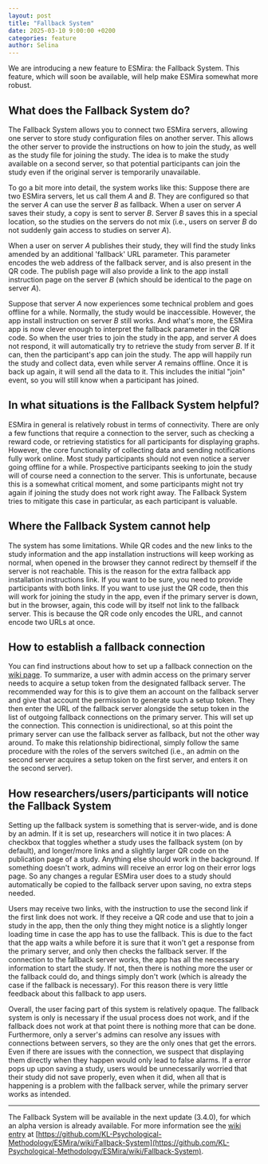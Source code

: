 ```yaml
---
layout: post
title: "Fallback System"
date: 2025-03-10 9:00:00 +0200
categories: feature
author: Selina
---
```


We are introducing a new feature to ESMira: the Fallback System. This feature, which will soon be available, will help make ESMira somewhat more robust.

## What does the Fallback System do?

The Fallback System allows you to connect two ESMira servers, allowing one server to store study configuration files on another server. This allows the other server to provide the instructions on how to join the study, as well as the study file for joining the study. The idea is to make the study available on a second server, so that potential participants can join the study even if the original server is temporarily unavailable.

To go a bit more into detail, the system works like this: Suppose there are two ESMira servers, let us call them _A_ and _B_. They are configured so that the server _A_ can use the server _B_ as fallback. When a user on server _A_ saves their study, a copy is sent to server _B_. Server _B_ saves this in a special location, so the studies on the servers do not mix (i.e., users on server _B_ do not suddenly gain access to studies on server _A_).

When a user on server _A_ publishes their study, they will find the study links amended by an additional 'fallback' URL parameter. This parameter encodes the web address of the fallback server, and is also present in the QR code. The publish page will also provide a link to the app install instruction page on the server _B_ (which should be identical to the page on server _A_).

Suppose that server _A_ now experiences some technical problem and goes offline for a while. Normally, the study would be inaccessible. However, the app install instruction on server _B_ still works. And what's more, the ESMira app is now clever enough to interpret the fallback parameter in the QR code. So when the user tries to join the study in the app, and server _A_ does not respond, it will automatically try to retrieve the study from server _B_. If it can, then the participant's app can join the study. The app will happily run the study and collect data, even while server _A_ remains offline. Once it is back up again, it will send all the data to it. This includes the initial "join" event, so you will still know when a participant has joined.

## In what situations is the Fallback System helpful?

ESMira in general is relatively robust in terms of connectivity. There are only a few functions that require a connection to the server, such as checking a reward code, or retrieving statistics for all participants for displaying graphs. However, the core functionality of collecting data and sending notifications fully work online. Most study participants should not even notice a server going offline for a while. Prospective participants seeking to join the study will of course need a connection to the server. This is unfortunate, because this is a somewhat critical moment, and some participants might not try again if joining the study does not work right away. The Fallback System tries to mitigate this case in particular, as each participant is valuable.

## Where the Fallback System cannot help

The system has some limitations. While QR codes and the new links to the study information and the app installation instructions will keep working as normal, when opened in the browser they cannot redirect by themself if the server is not reachable. This is the reason for the extra fallback app installation instructions link. If you want to be sure, you need to provide participants with both links. If you want to use just the QR code, then this will work for joining the study in the app, even if the primary server is down, but in the browser, again, this code will by itself not link to the fallback server. This is because the QR code only encodes the URL, and cannot encode two URLs at once.

## How to establish a fallback connection

You can find instructions about how to set up a fallback connection on the [wiki page](https://github.com/KL-Psychological-Methodology/ESMira/wiki/Fallback-System#setting-up-a-fallback-server). To summarize, a user with admin access on the primary server needs to acquire a setup token from the designated fallback server. The recommended way for this is to give them an account on the fallback server and give that account the permission to generate such a setup token. They then enter the URL of the fallback server alongside the setup token in the list of outgoing fallback connections on the primary server. This will set up the connection. This connection is unidirectional, so at this point the primary server can use the fallback server as fallback, but not the other way around. To make this relationship bidirectional, simply follow the same procedure with the roles of the servers switched (i.e., an admin on the second server acquires a setup token on the first server, and enters it on the second server).

## How researchers/users/participants will notice the Fallback System

Setting up the fallback system is something that is server-wide, and is done by an admin. If it is set up, researchers will notice it in two places: A checkbox that toggles whether a study uses the fallback system (on by default), and longer/more links and a slightly larger QR code on the publication page of a study. Anything else should work in the background. If something doesn't work, admins will receive an error log on their error logs page. So any changes a regular ESMira user does to a study should automatically be copied to the fallback server upon saving, no extra steps needed.

Users may receive two links, with the instruction to use the second link if the first link does not work. If they receive a QR code and use that to join a study in the app, then the only thing they might notice is a slightly longer loading time in case the app has to use the fallback. This is due to the fact that the app waits a while before it is sure that it won't get a response from the primary server, and only then checks the fallback server. If the connection to the fallback server works, the app has all the necessary information to start the study. If not, then there is nothing more the user or the fallback could do, and things simply don't work (which is already the case if the fallback is necessary). For this reason there is very little feedback about this fallback to app users.

Overall, the user facing part of this system is relatively opaque. The fallback system is only is necessary if the usual process does not work, and if the fallback does not work at that point there is nothing more that can be done. Furthermore, only a server's admins can resolve any issues with connections between servers, so they are the only ones that get the errors. Even if there are issues with the connection, we suspect that displaying them directly when they happen would only lead to false alarms. If a error pops up upon saving a study, users would be unnecessarily worried that their study did not save properly, even when it did, when all that is happening is a problem with the fallback server, while the primary server works as intended.

---

The Fallback System will be available in the next update (3.4.0), for which an alpha version is already available. For more information see the [wiki entry](https://github.com/KL-Psychological-Methodology/ESMira/wiki/Fallback-System) at [https://github.com/KL-Psychological-Methodology/ESMira/wiki/Fallback-System](https://github.com/KL-Psychological-Methodology/ESMira/wiki/Fallback-System).

